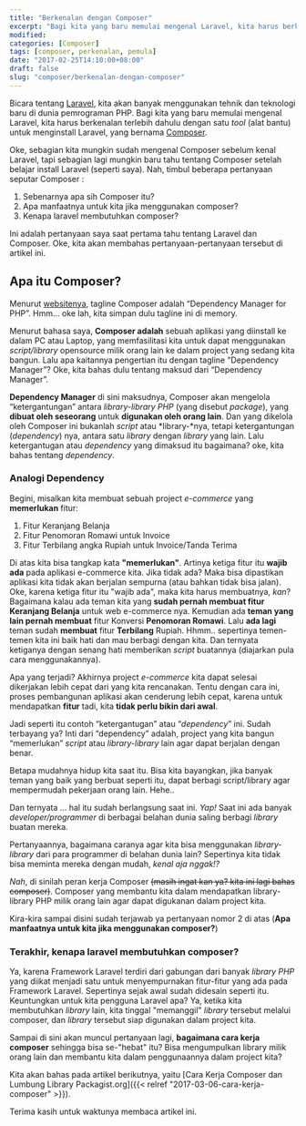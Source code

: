 ```yaml
---
title: "Berkenalan dengan Composer"
excerpt: "Bagi kita yang baru memulai mengenal Laravel, kita harus berkenalan terlebih dahulu dengan satu tool (alat bantu) untuk menginstall Laravel, yang bernama Composer."
modified: 
categories: [Composer]
tags: [composer, perkenalan, pemula]
date: "2017-02-25T14:10:00+08:00"
draft: false
slug: "composer/berkenalan-dengan-composer"
---
```


Bicara tentang [Laravel](https://laravel.com), kita akan banyak menggunakan tehnik dan teknologi baru di dunia pemrograman PHP. Bagi kita yang baru memulai mengenal Laravel, kita harus berkenalan terlebih dahulu dengan satu *tool* (alat bantu) untuk menginstall Laravel, yang bernama [Composer](https://getcomposer.com).

Oke, sebagian kita mungkin sudah mengenal Composer sebelum kenal Laravel, tapi sebagian lagi mungkin baru tahu tentang Composer setelah belajar install Laravel (seperti saya). Nah, timbul beberapa pertanyaan seputar Composer :

1. Sebenarnya apa sih Composer itu?
2. Apa manfaatnya untuk kita jika menggunakan composer?
3. Kenapa laravel membutuhkan composer?

Ini adalah pertanyaan saya saat pertama tahu tentang Laravel dan Composer. Oke, kita akan membahas pertanyaan-pertanyaan tersebut di artikel ini.
## Apa itu Composer?
Menurut [websitenya](https://getcomposer.com), tagline Composer adalah “Dependency Manager for PHP”. Hmm... oke lah, kita simpan dulu tagline ini di memory.

Menurut bahasa saya, **Composer adalah** sebuah aplikasi yang diinstall ke dalam PC atau Laptop, yang memfasilitasi kita untuk dapat menggunakan *script/library* opensource milik orang lain ke dalam project yang sedang kita bangun. Lalu apa kaitannya pengertian itu dengan tagline “Dependency Manager”? Oke, kita bahas dulu tentang maksud dari “Dependency Manager”.

**Dependency Manager** di sini maksudnya, Composer akan mengelola “ketergantungan” antara *library-library PHP* (yang disebut *package*), yang **dibuat oleh seseorang** untuk **digunakan oleh orang lain**. Dan yang dikelola oleh Composer ini bukanlah *script* atau *library-*nya, tetapi ketergantungan (*dependency*) nya, antara satu *library* dengan *library* yang lain. Lalu ketergantugan atau *dependency* yang dimaksud itu bagaimana? oke, kita bahas tentang *dependency*.

### Analogi Dependency
Begini, misalkan kita membuat sebuah project *e-commerce* yang **memerlukan** fitur:
1. Fitur Keranjang Belanja
2. Fitur Penomoran Romawi untuk Invoice
3. Fitur Terbilang angka Rupiah untuk Invoice/Tanda Terima

Di atas kita bisa tangkap kata **"memerlukan"**. Artinya ketiga fitur itu **wajib ada** pada aplikasi e-commerce kita. Jika tidak ada? Maka bisa dipastikan aplikasi kita tidak akan berjalan sempurna (atau bahkan tidak bisa jalan).
Oke, karena ketiga fitur itu "wajib ada", maka kita harus membuatnya, *kan*?
Bagaimana kalau ada teman kita yang **sudah pernah membuat fitur Keranjang Belanja** untuk web e-commerce nya.
Kemudian ada **teman yang lain pernah membuat** fitur Konversi **Penomoran Romawi**.
Lalu **ada lagi** teman sudah **membuat** fitur **Terbilang** Rupiah.
Hhmm.. sepertinya temen-temen kita ini baik hati dan mau berbagi dengan kita. Dan ternyata ketiganya dengan senang hati memberikan *script* buatannya (diajarkan pula cara menggunakannya).

Apa yang terjadi? Akhirnya project *e-commerce* kita dapat selesai dikerjakan lebih cepat dari yang kita rencanakan. Tentu dengan cara ini, proses pembangunan aplikasi akan cenderung lebih cepat, karena untuk mendapatkan **fitur** tadi, kita **tidak perlu bikin dari awal**.

Jadi seperti itu contoh “ketergantugan” atau “*dependency*” ini. Sudah terbayang ya? Inti dari “dependency” adalah, project yang kita bangun “memerlukan” *script* atau *library-library* lain agar dapat berjalan dengan benar.

Betapa mudahnya hidup kita saat itu. Bisa kita bayangkan, jika banyak teman yang baik yang berbuat seperti itu, dapat berbagi script/library agar mempermudah pekerjaan orang lain. Hehe..

Dan ternyata ... hal itu sudah berlangsung saat ini. *Yap!* Saat ini ada banyak *developer/programmer* di berbagai belahan dunia saling berbagi *library* buatan mereka.

Pertanyaannya, bagaimana caranya agar kita bisa menggunakan *library-library* dari para programmer di belahan dunia lain? Sepertinya kita tidak bisa meminta mereka dengan mudah, *kenal aja nggak!?*

*Nah*, di sinilah peran kerja Composer ~~(masih ingat kan ya? kita ini lagi bahas composer)~~. Composer yang membantu kita dalam mendapatkan library-library PHP milik orang lain agar dapat digukanan dalam project kita.

Kira-kira sampai disini sudah terjawab ya pertanyaan nomor 2 di atas (**Apa manfaatnya untuk kita jika menggunakan composer?**)

### Terakhir, kenapa laravel membutuhkan composer?

Ya, karena Framework Laravel terdiri dari gabungan dari banyak *library PHP* yang diikat menjadi satu untuk menyempurnakan fitur-fitur yang ada pada Framework Laravel. Sepertinya sejak awal sudah didesain seperti itu. Keuntungkan untuk kita pengguna Laravel apa? Ya, ketika kita membutuhkan *library* lain, kita tinggal "memanggil" *library* tersebut melalui composer, dan *library* tersebut siap digunakan dalam project kita.

Sampai di sini akan muncul pertanyaan lagi, **bagaimana cara kerja composer** sehingga bisa se-"hebat" itu? Bisa mengumpulkan library milik orang lain dan membantu kita dalam penggunaannya dalam project kita?

Kita akan bahas pada artikel berikutnya, yaitu [Cara Kerja Composer dan Lumbung Library Packagist.org]({{< relref "2017-03-06-cara-kerja-composer" >}}).

Terima kasih untuk waktunya membaca artikel ini.

